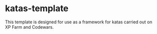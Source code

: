 # katas-template
This template is designed for use as a framework for katas carried out on XP Farm and Codewars.
